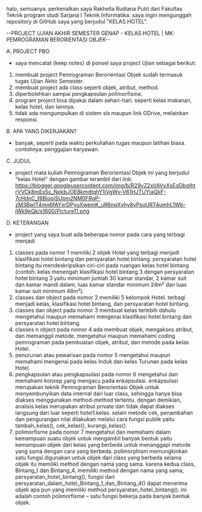 halo, semuanya. perkenalkan saya Rakhella Rudiana Putri dari Fakultas Teknik program studi Sarjana I Teknik Informatika. saya ingin mengunggah repository di GitHub saya yang berjudul "KELAS HOTEL".

--PROJECT UJIAN AKHIR SEMESTER GENAP - KELAS HOTEL | MK: PEMROGRAMAN BERORIENTASI OBJEK--

A. PROJECT PBO
- saya mencatat (keep notes) di ponsel saya project Ujian sebagai berikut:
1. membuat project Pemrograman Berorientasi Objek sudah termasuk tugas Ujian Akhir Semester.
2. membuat project ada class seperti objek, atribut, method.
3. diperbolehkan sampai pengkapsulan polimorfisme.
4. program project bisa dipakai dalam sehari-hari. seperti kelas makanan, kelas hotel, dan lainnya.
5. tidak ada mengumpulkan di sistem sls maupun link GDrive, melainkan responsi.

B. APA YANG DIKERJAKAN?
- banyak, seperti pada waktu perkuliahan tugas maupun latihan biasa. contohnya: penggajian karyawan.

C. JUDUL
- project mata kuliah Pemrograman Berorientasi Objek ini yang berjudul "kelas Hotel" dengan gambar terambil dari link: https://blogger.googleusercontent.com/img/b/R29vZ2xl/AVvXsEgDbgIhtrVVCk8mEs5x_NekbJOE8kmdtghY1jVgWv-V61HJTUYjaQkF-7cHdnC_f8BioqiSUpm2NM0FRgP-zM3BwlT4mn6fAYxrDPyuXwemK_uR6nqXvhy8yPsuURT4umhL1Wb-jWk9eQk/s1600/Picture11.png

D. KETERANGAN
- project yang saya buat ada beberapa nomor pada cara yang terbagi menjadi
1. classes pada nomor 1 memiliki 2 objek Hotel yang terbagi menjadi klasifikasi hotel bintang dan persyaratan hotel bintang. persyaratan hotel bintang itu mendeskripsikan ciri-ciri pada ruangan kelas hotel bintang (contoh: kelas menengah klasifikasi hotel bintang 3 dengan persyaratan hotel bintang 3 yaitu minimum jumlah 30 kamar standar, 2 kamar suit dan kamar mandi dalam, luas kamar standar minimum 24m² dan luas kamar suit minimum 48m²).
2. classes dan object pada nomor 2 memiliki 5 kelompok Hotel. terbagi menjadi kelas, klasifikasi hotel bintang, dan persyaratan hotel bintang.
3. classes dan object pada nomor 3 membuat kelas terlebih dahulu mengetahui maupun memahami mengenai klasifikasi hotel bintang dan persyaratan hotel bintang.
4. classes n object pada nomor 4 ada membuat objek, mengakses atribut, dan memanggil metode. mengetahui maupun memahami coding pemrograman pada pembuatan objek, atribut, dan metode pada kelas Hotel.
5. penurunan atau pewarisan pada nomor 5 mengetahui maupun memahami mengenai pada kelas Induk dan kelas Turunan pada kelas Hotel.
6. pengkapsulan atau pengkapsulasi pada nomor 6 mengetahui dan memahami konsep yang mengacu pada enkapsulasi. enkapsulasi merupakan teknik Pemrograman Berorientasi Objek untuk menyembunyikan data internal dari luar class, sehingga hanya bisa diakses menggunakan method-method tertentu. dengan demikian, analisis kelas merupakan atribut private dan tidak dapat diakses langsung dari luar seperti hotel1.kelas. selain metode cek, penambahan dan pengurangan nilai dilakukan melalui cara fungsi publik yaitu tambah_kelas(), cek_kelas(), kurangi_kelas().
7. polimorfisme pada nomor 7 mengetahui dan memahami dalam kemampuan suatu objek untuk mengambil banyak bentuk yaitu kemampuan objek dari kelas yang berbeda untuk menanggapi metode yang sama dengan cara yang berbeda. polimorphism memungkinkan satu fungsi digunakan untuk objek dari class yang berbeda selama objek itu memiliki method dengan nama yang sama. karena kedua class, Bintang_1 dan Bintang_4, memiliki method dengan nama yang sama, persyaratan_hotel_bintang(), fungsi dari persyaratan_dalam_hotel_Bintang_1_dan_Bintang_4() dapat menerima objek apa pun yang memiliki method persyaratan_hotel_bintang(). ini adalah contoh polimorfisme – satu fungsi bekerja pada banyak bentuk objek.

